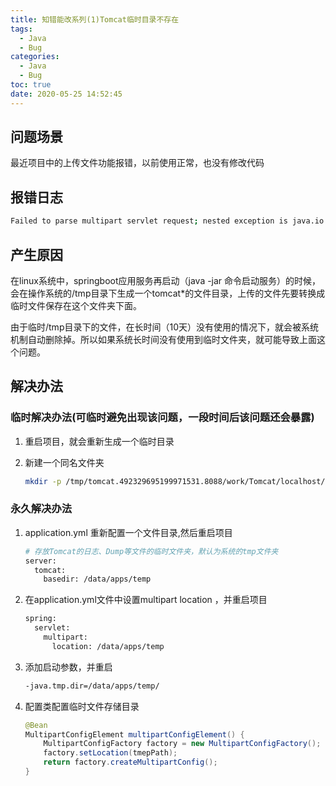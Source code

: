 ```yaml
---
title: 知错能改系列(1)Tomcat临时目录不存在
tags:
  - Java
  - Bug
categories:
  - Java
  - Bug
toc: true
date: 2020-05-25 14:52:45
---
```



<!-- more -->

## 问题场景
最近项目中的上传文件功能报错，以前使用正常，也没有修改代码

## 报错日志
```bash
Failed to parse multipart servlet request; nested exception is java.io.IOException: The temporary upload location [/tmp/tomcat.492329695199971531.8088/work/Tomcat/localhost/ROOT] is not valid
```

## 产生原因
在linux系统中，springboot应用服务再启动（java -jar 命令启动服务）的时候，会在操作系统的/tmp目录下生成一个tomcat*的文件目录，上传的文件先要转换成临时文件保存在这个文件夹下面。

由于临时/tmp目录下的文件，在长时间（10天）没有使用的情况下，就会被系统机制自动删除掉。所以如果系统长时间没有使用到临时文件夹，就可能导致上面这个问题。

## 解决办法
### 临时解决办法(可临时避免出现该问题，一段时间后该问题还会暴露)
1. 重启项目，就会重新生成一个临时目录

2. 新建一个同名文件夹
    ```bash
    mkdir -p /tmp/tomcat.492329695199971531.8088/work/Tomcat/localhost/ROOT
    ```

### 永久解决办法
1. application.yml 重新配置一个文件目录,然后重启项目
    ```bash
    # 存放Tomcat的日志、Dump等文件的临时文件夹，默认为系统的tmp文件夹
    server:
      tomcat:
        basedir: /data/apps/temp
    ```
2. 在application.yml文件中设置multipart location ，并重启项目
    ```bash
    spring:
      servlet:
        multipart:
          location: /data/apps/temp
    ```

3. 添加启动参数，并重启
    ```bash
    -java.tmp.dir=/data/apps/temp/
    ```

4. 配置类配置临时文件存储目录
    ```java
    @Bean
    MultipartConfigElement multipartConfigElement() {
        MultipartConfigFactory factory = new MultipartConfigFactory();
        factory.setLocation(tmepPath);
        return factory.createMultipartConfig();
    }
    ```
